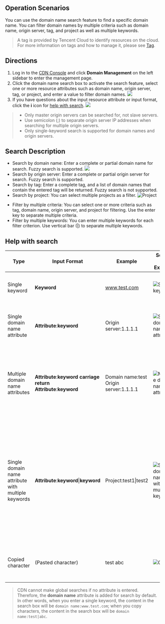 ## Operation Scenarios
You can use the domain name search feature to find a specific domain name. You can filter domain names by multiple criteria such as domain name, origin server, tag, and project as well as multiple keywords.
> A tag is provided by Tencent Cloud to identify resources on the cloud. For more information on tags and how to manage it, please see [Tag](https://intl.cloud.tencent.com/document/product/651).

## Directions
1. Log in to the [CDN Console](https://console.cloud.tencent.com/cdn) and click **Domain Management** on the left sidebar to enter the management page.
2. Click the domain name search box to activate the search feature, select one or more resource attributes such as domain name, origin server, tag, or project, and enter a value to filter domain names.
![](https://main.qcloudimg.com/raw/5f77724408026bd05f2d1ac14b9f8b86.png)
3. If you have questions about the input resource attribute or input format, click the **i** icon for [help with search](#help).
![](https://main.qcloudimg.com/raw/b633c3602cc79891cd9ad2e0c11323f9.png)

>
>+ Only master origin servers can be searched for, not slave servers.
>+ Use semicolon (;) to separate origin server IP addresses when searching for multiple origin servers.
>+ Only single-keyword search is supported for domain names and origin servers.

## Search Description
+ Search by domain name: Enter a complete or partial domain name for search. Fuzzy search is supported.
![](https://main.qcloudimg.com/raw/95ff6e4da21cfa031a625146bf912b4b.png)
+ Search by origin server: Enter a complete or partial origin server for search. Fuzzy search is supported.
+ Search by tag: Enter a complete tag, and a list of domain names that contain the entered tag will be returned. Fuzzy search is not supported.
+ Search by project: You can select multiple projects as a filter.
![Project](https://main.qcloudimg.com/raw/bdcaa7725595005fd1b49c3953559437.png)
- Filter by multiple criteria: You can select one or more criteria such as tag, domain name, origin server, and project for filtering. Use the enter key to separate multiple criteria.
- Filter by multiple keywords: You can enter multiple keywords for each filter criterion. Use vertical bar (|) to separate multiple keywords.

<span id=help></span>
## Help with search
<style>
table th:first-of-type {
    width: 110px;
}
table th:nth-of-type(2) {  
width: 240px;
}
</style>

| Type               | Input Format                                             | Example                    | Search Box Example                                                  | Description                                                         |
| ----------------- | --------------------------------------------------- |----------------------- | ----------------------------------------------------------- | ------------------------------------------------------------ |
|   Single keyword      | **Keyword**                                           | www.test.com             |  ![Single keyword](https://main.qcloudimg.com/raw/af1f1771fd42f0a38df5c7a0bc9bc861.png)| Filters domain names containing `www.test.com`                           |
| Single domain name attribute        | **Attribute**:**keyword**                                  | Origin server:1.1.1.1            | ![Single domain name attribute](https://main.qcloudimg.com/raw/95eab4659fde0526a6ff7b82b4dae03b.png) | Filters domain names where the origin server contains 1.1.1.1                                  |
| Multiple domain name attributes       | **Attribute**:**keyword** **carriage return**<br>**Attribute**:**keyword** | Domain name:test<br>Origin server:1.1.1.1 | ![Multiple domain name attributes](https://main.qcloudimg.com/raw/1e199e5b7a5268ee3e0b458b7db1fa76.png) | Filters domain names where the domain name contains "test" and origin server contains "1.1.1.1"              |
| Single domain name attribute with multiple keywords | **Attribute**:**keyword**\|**keyword**                      | Project:test1\|test2   | ![Single domain name with multiple keywords](https://main.qcloudimg.com/raw/22a61295630849332aac815db4a6a039.png) | Filters domain names where the domain name contains "test1" or "test2" from the selected project. The domain name and origin server attributes currently do not support multi-keyword search |
| Copied character           | (Pasted character)                                       | test abc                 | ![Copy](https://main.qcloudimg.com/raw/823aeda4c1e1f43dc2fa3cec34b8c29f.png) | Filters domain names containing "test" or "abc"                               |

>CDN cannot make global searches if no attribute is entered. Therefore, the **domain name** attribute is added for search by default. In other words, when you enter a single keyword, the content in the search box will be `domain name:www.test.com`; when you copy characters, the content in the search box will be `domain name:test|abc`.

